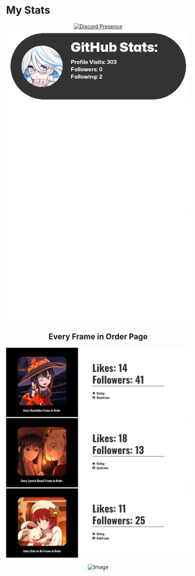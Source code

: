 # My Stats
<div align="center">

[![Discord Presence](https://lanyard.cnrad.dev/api/414734946024816643)](https://discord.com/users/414734946024816643?showDisplayName=true&borderRadius=30px&idleMessage=Probably%20doing%20something%20else...) ![Hello](./banner_stats.gif)
![Stats Overview](https://raw.githubusercontent.com/ShikiYuriSan/github-stats-transparent/output/generated/overview.svg)
![Most Used Languages](https://raw.githubusercontent.com/ShikiYuriSan/github-stats-transparent/output/generated/languages.svg)

</div>

<div align="center">

## Every Frame in Order Page


![Hello](./banner.gif)
![amEmuotori](https://raw.githubusercontent.com/ShikiYuriSan/LycorisStatus/main/banner.gif)
![emuisMeaningSMILE](https://raw.githubusercontent.com/ShikiYuriSan/OshiStatus/main/banner.gif)

<img src="https://komarev.com/ghpvc/?username=ShikiYuriSan" alt="Image" height="0" width="0">
